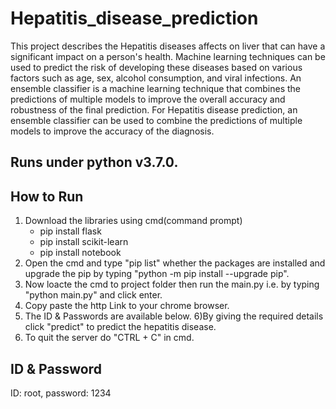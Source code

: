 # Hepatitis_disease_prediction
This project describes the Hepatitis diseases affects on liver that can have a significant impact on a person's health. Machine learning techniques can be used to predict the risk of developing these diseases based on various factors such as age, sex, alcohol consumption, and viral infections. An ensemble classifier is a machine learning technique that combines the predictions of multiple models to improve the overall accuracy and robustness of the final prediction. For Hepatitis disease prediction, an ensemble classifier can be used to combine the predictions of multiple models to improve the accuracy of the diagnosis.

## Runs under python v3.7.0.

## How to Run
1) Download the libraries using cmd(command prompt)
    - pip install flask
    - pip install scikit-learn
    - pip install notebook
2) Open the cmd and type "pip list" whether the packages are installed and upgrade the pip by typing "python -m pip install --upgrade pip".
3) Now loacte the cmd to project folder then run the main.py i.e. by typing "python main.py" and click enter.
4) Copy paste the http Link to your chrome browser.
5) The ID & Passwords are available below.
6)By giving the required details click "predict" to predict the hepatitis disease.
7) To quit the server do "CTRL + C" in cmd.

## ID & Password
ID: root,
password: 1234
